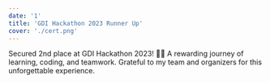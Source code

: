 ```yaml
---
date: '1'
title: 'GDI Hackathon 2023 Runner Up'
cover: './cert.png'
---
```


Secured 2nd place at GDI Hackathon 2023! 🚀🥈 A rewarding journey of learning, coding, and teamwork. Grateful to my team and organizers for this unforgettable experience.
